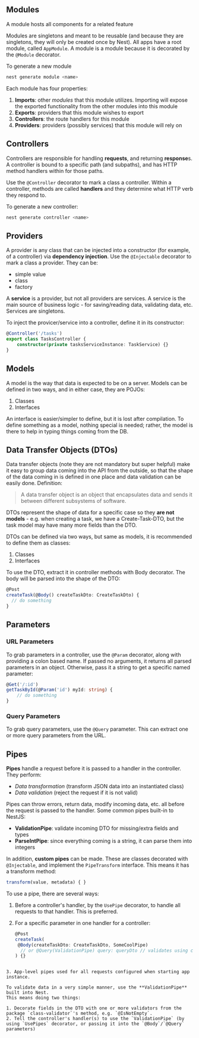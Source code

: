 ## Modules

A module hosts all components for a related feature

Modules are singletons and meant to be reusable (and because they are singletons, they will only be created once by Nest). All apps have a root module, called `AppModule`. A module is a module because it is decorated by the `@Module` decorator.

To generate a new module

```bash
nest generate module <name>
```

Each module has four properties:

1. **Imports**: other *modules* that this module utilizes. Importing will expose the exported functionality from the other modules into this module
2. **Exports**: providers that this module wishes to export
3. **Controllers**: the route handlers for this module
4. **Providers**: providers (possibly services) that this module will rely on



## Controllers

Controllers are responsible for handling **requests**, and returning **response**s. A controller is bound to a specific path (and subpaths), and has HTTP method handlers within for those paths.

Use the `@Controller` decorator to mark a class a controller. Within a controller, methods are called **handlers** and they determine what HTTP verb they respond to.

To generate a new controller:

```bash
nest generate controller <name>
```



## Providers

A provider  is any class that can be injected into a constructor (for example, of a controller) via **dependency injection**. Use the `@Injectable` decorator to mark a class a provider. They can be:

- simple value
- class
- factory

A **service** is a provider, but not all providers are services. A service is the main source of business logic - for saving/reading data, validating data, etc. Services are singletons.

To inject the provicer/service into a controller, define it in its constructor:

```typescript
@Controller('/tasks')
export class TasksController {
	constructor(private tasksServiceInstance: TaskService) {}
}
```



## Models

A model is the way that data is expected to be on a server. Models can be defined in two ways, and in either case, they are POJOs:

1. Classes
2. Interfaces

An interface is easier/simpler to define, but it is lost after compilation. To define something as a model, nothing special is needed; rather, the model is there to help in typing things coming from the DB.

## 

## Data Transfer Objects (DTOs)

Data transfer objects (note they are not mandatory but super helpful) make it easy to group data coming into the API from the outside, so that the shape of the data coming in is defined in one place and data validation can be easily done. Definition:

> A data transfer object is an object that encapsulates data and sends it between different subsystems of software.

DTOs represent the shape of data for a specific case so they **are not models** - e.g. when creating a task, we have a Create-Task-DTO, but the task model may have many more fields than the DTO.

DTOs can be defined via two ways, but same as models, it is recommended to define them as classes:

1. Classes
2. Interfaces

To use the DTO, extract it in controller methods with Body decorator. The body will be parsed into the shape of the DTO:

```typescript
@Post
createTask(@Body() createTaskDto: CreateTaskDto) {
  // do something
}
```



## Parameters

### URL Parameters

To grab parameters in a controller, use the `@Param` decorator, along with providing a colon based name. If passed no arguments, it returns all parsed parameters in an object. Otherwise, pass it a string to get a specific named parameter:

```typescript
@Get('/:id')
getTaskById(@Param('id') myId: string) {
	// do something
}
```

### Query Parameters

To grab query parameters, use the `@Query` parameter. This can extract one or more query parameters from the URL.



## Pipes

**Pipes** handle a request before it is passed to a handler in the controller. They perform:

- *Data transformation* (transform JSON data into an instantiated class)
- *Data validation* (reject the request if it is not valid)



Pipes can throw errors, return data, modify incoming data, etc. all before the request is passed to the handler. Some common pipes built-in to NestJS:

- **ValidationPipe**: validate incoming DTO for missing/extra fields and types
- **ParseIntPipe**: since everything coming is a string, it can parse them into integers

In addition, **custom pipes** can be made. These are classes decorated with `@Injectable`, and implement the `PipeTransform` interface. This means it has a transform method:

```typescript
transform(value, metadata) { }
```

To use a pipe, there are several ways:

1. Before a controller's handler, by the `UsePipe` decorator, to handle all requests to that handler. This is preferred.

2. For a specific parameter in one handler for a controller:

   ```typescript
   @Post
   createTask(
   	@Body(createTaskDto: CreateTaskDto, SomeCoolPipe)
     // or @Query(ValidationPipe) query: queryDto // validates using class-validator
   ) {}
```
   
3. App-level pipes used for all requests configured when starting app instance.

To validate data in a very simple manner, use the **ValidationPipe** built into Nest.
This means doing two things:

1. Decorate fields in the DTO with one or more validators from the package `class-validator`'s method, e.g. `@IsNotEmpty`. 
2. Tell the controller's handler(s) to use the `ValidationPipe` (by using `UsePipes` decorator, or passing it into the `@Body`/`@Query` parameters)









